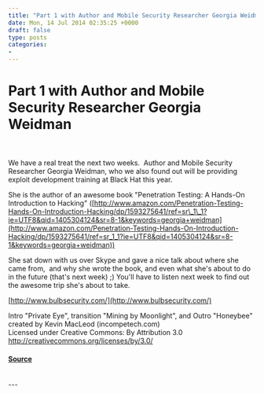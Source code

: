 ```yaml
---
title: "Part 1 with Author and Mobile Security Researcher Georgia Weidman"
date: Mon, 14 Jul 2014 02:35:25 +0000
draft: false
type: posts
categories: 
- 
---
```

# Part 1 with Author and Mobile Security Researcher Georgia Weidman

<br/>

<br/>
We have a real treat the next two weeks.  Author and Mobile Security Researcher Georgia Weidman, who we also found out will be providing exploit development training at Black Hat this year.

She is the author of an awesome book "Penetration Testing: A Hands-On Introduction to Hacking" ([http://www.amazon.com/Penetration-Testing-Hands-On-Introduction-Hacking/dp/1593275641/ref=sr\_1\_1?ie=UTF8&qid=1405304124&sr=8-1&keywords=georgia+weidman](http://www.amazon.com/Penetration-Testing-Hands-On-Introduction-Hacking/dp/1593275641/ref=sr_1_1?ie=UTF8&qid=1405304124&sr=8-1&keywords=georgia+weidman))

She sat down with us over Skype and gave a nice talk about where she came from,  and why she wrote the book, and even what she's about to do in the future (that's next week) ;) You'll have to listen next week to find out the awesome trip she's about to take.

[http://www.bulbsecurity.com/](http://www.bulbsecurity.com/)

Intro "Private Eye", transition "Mining by Moonlight", and Outro "Honeybee" created by Kevin MacLeod (incompetech.com)   
Licensed under Creative Commons: By Attribution 3.0  
http://creativecommons.org/licenses/by/3.0/

#### [Source](http://brakeingsecurity.com/part-1-with-author-and-mobile-security-researcher-georgia-weidman)

<br/>
---
